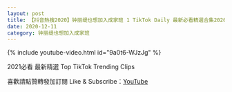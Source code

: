 ```yaml
---
layout: post
title: 【抖音熱搜2020】钟丽缇也想加入成家班 1 TikTok Daily 最新必看精選合集2020 12 11
date: 2020-12-11
category: 钟丽缇也想加入成家班
---
```


{% include youtube-video.html id="9a0t6-WJzJg" %}

2021必看 最新精選 Top TikTok Trending Clips

喜歡請點贊轉發加訂閱 Like & Subscribe：[YouTube](https://www.youtube.com/channel/UCAoR7VcanIPd04uEq_GIylA/videos)

